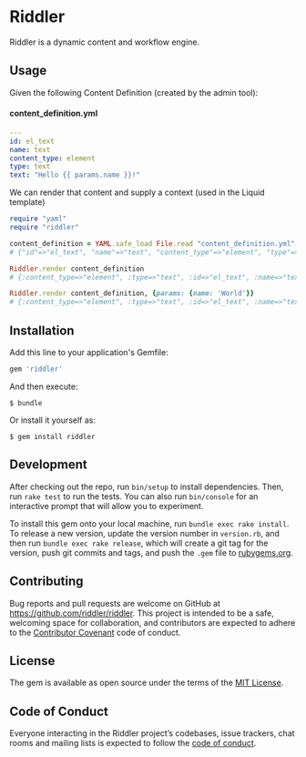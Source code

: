 # Riddler

Riddler is a dynamic content and workflow engine.

## Usage

Given the following Content Definition (created by the admin tool):

#### content_definition.yml
```yaml
---
id: el_text
name: text
content_type: element
type: text
text: "Hello {{ params.name }}!"
```

We can render that content and supply a context (used in the Liquid template)

```ruby
require "yaml"
require "riddler"

content_definition = YAML.safe_load File.read "content_definition.yml"
# {"id"=>"el_text", "name"=>"text", "content_type"=>"element", "type"=>"text", "text"=>"Hello {{ params.name }}!"}

Riddler.render content_definition
# {:content_type=>"element", :type=>"text", :id=>"el_text", :name=>"text", :text=>"Hello !"}

Riddler.render content_definition, {params: {name: 'World'}}
# {:content_type=>"element", :type=>"text", :id=>"el_text", :name=>"text", :text=>"Hello World!"}
```

## Installation

Add this line to your application's Gemfile:

```ruby
gem 'riddler'
```

And then execute:

    $ bundle

Or install it yourself as:

    $ gem install riddler


## Development

After checking out the repo, run `bin/setup` to install dependencies. Then, run `rake test` to run the tests. You can also run `bin/console` for an interactive prompt that will allow you to experiment.

To install this gem onto your local machine, run `bundle exec rake install`. To release a new version, update the version number in `version.rb`, and then run `bundle exec rake release`, which will create a git tag for the version, push git commits and tags, and push the `.gem` file to [rubygems.org](https://rubygems.org).

## Contributing

Bug reports and pull requests are welcome on GitHub at https://github.com/riddler/riddler. This project is intended to be a safe, welcoming space for collaboration, and contributors are expected to adhere to the [Contributor Covenant](http://contributor-covenant.org) code of conduct.

## License

The gem is available as open source under the terms of the [MIT License](https://opensource.org/licenses/MIT).

## Code of Conduct

Everyone interacting in the Riddler project’s codebases, issue trackers, chat rooms and mailing lists is expected to follow the [code of conduct](https://github.com/riddler/riddler/blob/master/CODE_OF_CONDUCT.md).
